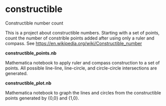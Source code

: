 # constructible
Constructible number count

This is a project about constructible numbers. Starting with a set of points, count the number of constrible points added after using only a ruler and compass. See https://en.wikipedia.org/wiki/Constructible_number

**constructible_points.nb**

Mathematica notebook to apply ruler and compass construction to a set of points. All possible line-line, line-circle, and circle-circle intersections are generated.

**constructible_plot.nb**

Mathematica notebook to graph the lines and circles from the constructible points generated by {0,0} and {1,0}.


